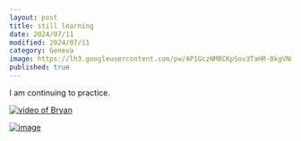 ```yaml
---
layout: post
title: still learning
date: 2024/07/11
modified: 2024/07/11
category: Geneva
image: https://lh3.googleusercontent.com/pw/AP1GczNMBCKpSov3TaHR-BkgVNmGlAVeFBk_8sem714N_D-xnPAAKgRjUxOQuDVYrdL_5v1KC7NjNOv_wwzhUmFnaR9t-WYkgPPdLMBKF2N5bOueHe42ybGf=s0-no
published: true
---
```


I am continuing to practice.

[![video of Bryan](https://lh3.googleusercontent.com/pw/AP1GczNMBCKpSov3TaHR-BkgVNmGlAVeFBk_8sem714N_D-xnPAAKgRjUxOQuDVYrdL_5v1KC7NjNOv_wwzhUmFnaR9t-WYkgPPdLMBKF2N5bOueHe42ybGf=w600-h315-p-k-no)](https://photos.app.goo.gl/oF3Zogqk95B6EAWh8)


[![image](https://lh3.googleusercontent.com/pw/AP1GczNMBCKpSov3TaHR-BkgVNmGlAVeFBk_8sem714N_D-xnPAAKgRjUxOQuDVYrdL_5v1KC7NjNOv_wwzhUmFnaR9t-WYkgPPdLMBKF2N5bOueHe42ybGf=s0)](https://photos.app.goo.gl/oF3Zogqk95B6EAWh8)
